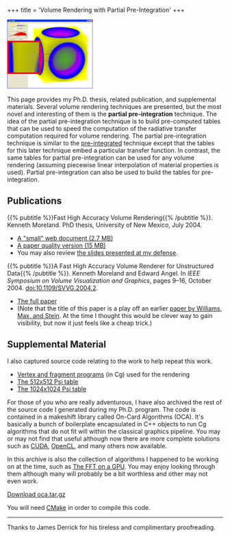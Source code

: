 +++
title = 'Volume Rendering with Partial Pre-Integration'
+++

<div class="pubImage">
  <img src="partial-pre-integration.png" width="200px" />
</div>

This page provides my Ph.D. thesis, related publication, and supplemental
materials. Several volume rendering techniques are presented, but the most novel
and interesting of them is the **partial pre-integration** technique. The idea
of the partial pre-integration technique is to build pre-computed tables that
can be used to speed the computation of the radiative transfer computation
required for volume rendering. The partial pre-integration technique is similar
to the [pre-integrated] technique except that the tables for this later
technique embed a particular transfer function. In contrast, the same tables for
partial pre-integration can be used for any volume rendering (assuming piecewise
linear interpolation of material properties is used). Partial pre-integration
can also be used to build the tables for pre-integration.

## Publications

{{% pubtitle %}}Fast High Accuracy Volume Rendering{{% /pubtitle %}}.
Kenneth Moreland.
PhD thesis, University of New Mexico, July 2004.

* [A "small" web document (2.7 MB)](thesis.pdf)
* [A paper quality version (15 MB)](thesis_paperq.pdf)
* You may also review [the slides presented at my defense](PhD_Defense.ppt).

{{% pubtitle %}}A Fast High Accuracy Volume Renderer for Unstructured Data{{% /pubtitle %}}.
Kenneth Moreland and Edward Angel.
In _IEEE Symposium on Volume Visualization and Graphics_, pages 9–16, October 2004.
[doi:10.1109/SVVG.2004.2](https://dx.doi.org/10.1109/SVVG.2004.2).

* [The full paper](volvis04.pdf)
* (Note that the title of this paper is a play off an earlier [paper by Williams, Max, and Stein]. At the time I thought this would be clever way to gain visibility, but now it just feels like a cheap trick.)

## Supplemental Material

I also captured source code relating to the work to help repeat this work.

* [Vertex and fragment programs](sushi.cg) (in Cg) used for the rendering
* [The 512x512 Psi table](PsiGammaTable.h)
* [The 1024x1024 Psi table](PsiGammaTable.c.gz)

For those of you who are really adventurous, I have also archived the rest of
the source code I generated during my Ph.D. program. The code is contained in a
makeshift library called On-Card Algorithms (OCA). It's basically a bunch of
boilerplate encapsulated in C++ objects to run Cg algorithms that do not fit
will within the classical graphics pipeline. You may or may not find that useful
although now there are more complete solutions such as [CUDA], [OpenCL], and
many others now available.

In this archive is also the collection of algorithms I happened to be working on
at the time, such as [The FFT on a GPU]. You may enjoy looking through them
although many will probably be a bit worthless and other may not even work.

[Download oca.tar.gz](oca.tar.gz)

You will need [CMake] in order to compile this code.

---

Thanks to James Derrick for his tireless and complimentary proofreading.

[pre-integrated]: https://wwwvis.informatik.uni-stuttgart.de/~engel/pre-integrated/
[paper by Williams, Max, and Stein]: https://dx.doi.org/10.1109/2945.675650
[CUDA]: https://www.nvidia.com/object/cuda_home.html
[OpenCL]: https://www.khronos.org/opencl/
[The FFT on a GPU]: /fftgpu/
[CMake]: https://www.cmake.org/
